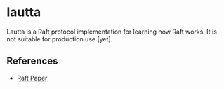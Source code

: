 # lautta

Lautta is a Raft protocol implementation for learning how Raft works. It is not suitable for production use [yet].

## References

* [Raft Paper](https://raft.github.io/raft.pdf)